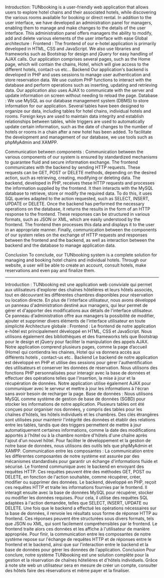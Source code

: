 

Introduction:
TUNbooking is a user-friendly web application that allows users to explore hotel chains and their associated hotels, while discovering the various rooms available for booking or direct rental. In addition to the user interface, we have developed an administration panel for managers, enabling them to manage and make changes to the details of the user interface. This administration panel offers managers the ability to modify, add and delete various elements of the user interface with ease
Global architecture :
Frontend :
The frontend of our e-hotel application is primarily developed in HTML, CSS and JavaScript. We also use libraries and frameworks such as Bootstrap for design and jQuery for easy handling of AJAX calls. Our application comprises several pages, such as the Home page, which will contain the chains, Hotel, which will give access to the different hotels, contact-us etc...
Backend
Our application's backend is developed in PHP and uses sessions to manage user authentication and store reservation data. We use custom PHP functions to interact with the database and perform operations such as inserting, updating and retrieving data. Our application also uses AJAX to communicate with the server and update information on screen without needing to reload the page.
Database :
We use MySQL as our database management system (DBMS) to store information for our application. Several tables have been designed to organize our data, including tables for hotel chains, individual hotels and rooms. Foreign keys are used to maintain data integrity and establish relationships between tables, while triggers are used to automatically update certain information, such as the date of changes to the number of hotels or rooms in a chain after a new hotel has been added. To facilitate the development and management of our database, we use tools such as phpMyAdmin and XAMPP.

Communication between components :
Communication between the various components of our system is ensured by standardized mechanisms to guarantee fluid and secure information exchange. The frontend communicates with the backend by sending HTTP requests. These requests can be GET, POST or DELETE methods, depending on the desired action, such as retrieving, creating, modifying or deleting data. The backend, developed in PHP, receives these HTTP requests and processes the information supplied by the frontend. It then interacts with the MySQL database to retrieve, store or modify the required data. To do this, it uses SQL queries adapted to the action requested, such as SELECT, INSERT, UPDATE or DELETE. Once the backend has performed the necessary operations on the database, it returns the results in the form of an HTTP response to the frontend. These responses can be structured in various formats, such as JSON or XML, which are easily understood by the frontend. The frontend then processes this data and displays it to the user in an appropriate manner. Finally, communication between the components of our system relies on the exchange of HTTP requests and responses between the frontend and the backend, as well as interaction between the backend and the database to manage application data.

Conclusion
To conclude, our TUNbooking system is a complete solution for managing and booking hotel chains and individual hotels. Through our website, a user will be able to create an account, consult hotels, make reservations and even pay and finalize them.




---------------------------------------------


Introduction :
TUNbooking est une application web conviviale qui permet aux utilisateurs d'explorer des chaînes hôtelières et leurs hôtels associés, tout en découvrant les différentes chambres disponibles pour réservation ou location directe. En plus de l'interface utilisateur, nous avons développé un panneau d'administration destiné aux managers, qui leur permet de gérer et d'apporter des modifications aux détails de l'interface utilisateur. Ce panneau d'administration offre aux managers la possibilité de modifier, ajouter et supprimer divers éléments de l'interface utilisateur en toute simplicité
Architecture globale :
Frontend :
Le frontend de notre application e-hôtel est principalement développé en HTML, CSS et JavaScript. Nous utilisons également des bibliothèques et des frameworks tels que Bootstrap pour le design et jQuery pour faciliter la manipulation des appels AJAX. Notre application comprend plusieurs pages, comme la page d’accueil (Home) qui contiendra les chaines, Hotel qui va donnera accès aux différents hotels , contact-us etc..
Backend
Le backend de notre application est développé en PHP et utilise des sessions pour gérer l'authentification des utilisateurs et conserver les données de réservation. Nous utilisons des fonctions PHP personnalisées pour interagir avec la base de données et effectuer des opérations telles que l'insertion, la mise à jour et la récupération de données. Notre application utilise également AJAX pour communiquer avec le serveur et mettre à jour les informations à l'écran sans avoir besoin de recharger la page.
Base de données :
Nous utilisons MySQL comme système de gestion de base de données (SGBD) pour stocker les informations de notre application. Plusieurs tables ont été conçues pour organiser nos données, y compris des tables pour les chaînes d'hôtels, les hôtels individuels et les chambres. Des clés étrangères sont utilisées pour maintenir l'intégrité des données et établir des relations entre les tables, tandis que des triggers permettent de mettre à jour automatiquement certaines informations, comme la date des modifications apportés à l’hôtel ou à la chambre nombre d'hôtels d'une chaîne après l'ajout d'un nouvel hôtel. Pour faciliter le développement et la gestion de notre base de données, nous utilisons des outils tels que phpMyAdmin et XAMPP.
Communication entre les composantes :
La communication entre les différentes composantes de notre système est assurée par des mécanismes standardisés pour garantir un échange d'informations fluide et sécurisé. Le frontend communique avec le backend en envoyant des requêtes HTTP. Ces requêtes peuvent être des méthodes GET, POST ou DELETE, en fonction de l'action souhaitée, comme récupérer, créer, modifier ou supprimer des données. Le backend, développé en PHP, reçoit ces requêtes HTTP et traite les informations fournies par le frontend. Il interagit ensuite avec la base de données MySQL pour récupérer, stocker ou modifier les données requises. Pour cela, il utilise des requêtes SQL adaptées à l'action demandée, telles que SELECT, INSERT, UPDATE ou DELETE. Une fois que le backend a effectué les opérations nécessaires sur la base de données, il renvoie les résultats sous forme de réponse HTTP au frontend. Ces réponses peuvent être structurées sous divers formats, tels que JSON ou XML, qui sont facilement compréhensibles par le frontend. Le frontend traite alors ces données et les affiche à l'utilisateur de manière appropriée. Pour finir, la communication entre les composantes de notre système repose sur l'échange de requêtes HTTP et de réponses entre le frontend et le backend, ainsi que sur l'interaction entre le backend et la base de données pour gérer les données de l'application.
Conclusion
Pour conclure, notre système TUNbooking est une solution complète pour la gestion et la réservation de chaînes hôtelières et d'hôtels individuels. Grâce à note site web un utilisateur sera en mesure de créer un compte, consulter des hôtels faire des réservations et même payer et la finaliser.